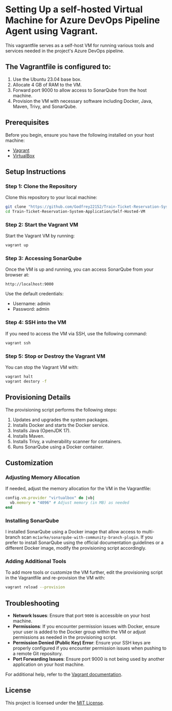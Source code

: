 # Setting Up a self-hosted Virtual Machine for Azure DevOps Pipeline Agent using Vagrant.
This vagrantfile serves as a self-host VM for running various tools and services needed in the project's Azure DevOps pipeline.

## **The Vagrantfile is configured to:**
1. Use the Ubuntu 23.04 base box.
2. Allocate 4 GB of RAM to the VM.
3. Forward port 9000 to allow access to SonarQube from the host machine.
4. Provision the VM with necessary software including Docker, Java, Maven, Trivy, and SonarQube. 

## Prerequisites

Before you begin, ensure you have the following installed on your host machine:

- [Vagrant](https://www.vagrantup.com/)
- [VirtualBox](https://www.virtualbox.org/)

## Setup Instructions

### Step 1: **Clone the Repository**

   Clone this repository to your local machine:

   ```bash
   git clone "https://github.com/Godfrey22152/Train-Ticket-Reservation-System-Application.git"
   cd Train-Ticket-Reservation-System-Application/Self-Hosted-VM
   ```

### Step 2: **Start the Vagrant VM**

   Start the Vagrant VM by running:

   ```bash
   vagrant up

   ```
### Step 3: **Accessing SonarQube**

   Once the VM is up and running, you can access SonarQube from your browser at:

   ```
   http://localhost:9000
   ```

   Use the default credentials:
   - Username: admin
   - Password: admin

### Step 4: SSH into the VM

If you need to access the VM via SSH, use the following command:

```sh
vagrant ssh
```

### Step 5: **Stop or Destroy the Vagrant VM**

   You can stop the Vagrant VM with:

   ```bash
   vagrant halt
   vagrant destory -f
   ```

## Provisioning Details

The provisioning script performs the following steps:

1. Updates and upgrades the system packages.
2. Installs Docker and starts the Docker service.
3. Installs Java (OpenJDK 17).
4. Installs Maven.
5. Installs Trivy, a vulnerability scanner for containers.
6. Runs SonarQube using a Docker container.

## Customization

### Adjusting Memory Allocation

If needed, adjust the memory allocation for the VM in the Vagrantfile:

```ruby
config.vm.provider "virtualbox" do |vb|
  vb.memory = "4096" # Adjust memory (in MB) as needed
end
```

### Installing SonarQube

I installed SonarQube using a Docker image that allow access to multi-branch scan `mc1arke/sonarqube-with-community-branch-plugin`. If you prefer to install SonarQube using the official documentation guidelines or a different Docker image, modify the provisioning script accordingly.

### Adding Additional Tools

To add more tools or customize the VM further, edit the provisioning script in the Vagrantfile and re-provision the VM with:

```bash
vagrant reload --provision
```

## Troubleshooting

- **Network Issues**: Ensure that port `9000` is accessible on your host machine.
- **Permissions**: If you encounter permission issues with Docker, ensure your user is added to the Docker group within the VM or adjust permissions as needed in the provisioning script.
- **Permission Denied (Public Key) Error**: Ensure your SSH keys are properly configured if you encounter permission issues when pushing to a remote Git repository.
- **Port Forwarding Issues**: Ensure port 9000 is not being used by another application on your host machine.

For additional help, refer to the [Vagrant documentation](https://www.vagrantup.com/docs).

## License

This project is licensed under the [MIT License](LICENSE).
